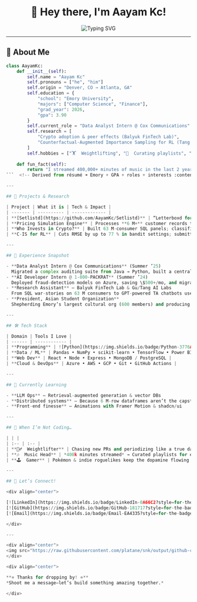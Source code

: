 <div align="center">

# 👋 Hey there, I'm **Aayam Kc**!

<img src="https://readme-typing-svg.herokuapp.com?font=Fira+Code&size=28&pause=1000&color=2F81F7&center=true&vCenter=true&width=650&lines=Data+Analyst+@+Cox+Communications;CS+%26+Finance+Student+@+Emory;Python+%7C+JavaScript+%7C+SQL;Weightlifting+Fanatic+%26+Music+Addict" alt="Typing SVG" />

</div>

---

## 🎯 About Me

```python
class AayamKc:
    def __init__(self):
        self.name = "Aayam Kc"
        self.pronouns = ["he", "him"]
        self.origin = "Denver, CO → Atlanta, GA"
        self.education = {
            "school": "Emory University",
            "majors": ["Computer Science", "Finance"],
            "grad_year": 2026,
            "gpa": 3.90
        }
        self.current_role = "Data Analyst Intern @ Cox Communications"
        self.research = [
            "Crypto adoption & peer effects (Balyuk FinTech Lab)",
            "Counterfactual-Augmented Importance Sampling for RL (Tang AI Lab)"
        ]
        self.hobbies = ["🏋️  Weightlifting", "🎵  Curating playlists", "🐉  Catching Pokémon"]
    
    def fun_fact(self):
        return "I streamed 400,000+ minutes of music in the last 2 years!"
```  <!-- Derived from résumé ➜ Emory + GPA + roles + interests :contentReference[oaicite:0]{index=0} -->

---

## 🚀 Projects & Research

| Project | What it is | Tech & Impact |
| ------- | ---------- | ------------- |
| **[Setlistd](https://github.com/AayamKc/Setlistd)** | “Letterboxd for concerts”—track shows, share setlists, discover new artists | JavaScript • React • Node • Express • MongoDB |
| **Pricing Simulation Engine** | Processes **6 M+** customer records to optimize hardware upgrades and promotions at Cox Communications | Python • Pandas • Linear optimization :contentReference[oaicite:1]{index=1} |
| **Who Invests in Crypto?** | Built 63 M-consumer SQL panels; classified 300 K extra stimulus deposits with >95 % accuracy | PostgreSQL • CTE pipelines :contentReference[oaicite:2]{index=2} |
| **C-IS for RL** | Cuts RMSE by up to 77 % in bandit settings; submitting to an RL workshop & honors thesis | Python • PyTorch • Active Learning :contentReference[oaicite:3]{index=3} |

---

## 💼 Experience Snapshot

- **Data Analyst Intern @ Cox Communications** (Summer ’25)  
  Migrated a complex auditing suite from Java → Python, built a centralized front-end, and led pricing analyses that touch **10+ audits**. Also wrangled a social-committee budget and events for 30 interns. :contentReference[oaicite:4]{index=4}
- **AI Developer Intern @ 1-800-PACKRAT** (Summer ’24)  
  Deployed fraud-detection models on Azure, saving \$500+/mo, and migrated 10 yrs of analytics data before GA sunset. :contentReference[oaicite:5]{index=5}
- **Research Assistant** – Balyuk FinTech Lab & Gu/Tang AI Labs  
  From SQL war-stories on 63 M consumers to GPT-powered TA chatbots used by 120+ students each semester. :contentReference[oaicite:6]{index=6}
- **President, Asian Student Organization**  
  Shepherding Emory’s largest cultural org (600 members) and producing the award-winning **Moonlight Gala**. :contentReference[oaicite:7]{index=7}

---

## 🛠️ Tech Stack

| Domain | Tools I Love |
| ------ | ------------ |
| **Programming** | ![Python](https://img.shields.io/badge/Python-3776AB?style=flat&logo=python&logoColor=white) ![JavaScript](https://img.shields.io/badge/JavaScript-F7DF1E?style=flat&logo=javascript&logoColor=black) ![SQL](https://img.shields.io/badge/SQL-336791?style=flat&logo=postgresql&logoColor=white) |
| **Data / ML** | Pandas • NumPy • scikit-learn • TensorFlow • Power BI • Tableau |
| **Web Dev** | React • Node • Express • MongoDB / PostgreSQL |
| **Cloud & DevOps** | Azure • AWS • GCP • Git • GitHub Actions |

---

## 🌱 Currently Learning

- **LLM Ops** – Retrieval-augmented generation & vector DBs  
- **Distributed systems** – Because 6 M-row dataframes aren’t the capstone  
- **Front-end finesse** – Animations with Framer Motion & shadcn/ui

---

## 🎵 When I’m Not Coding…

| | |
| :-- | :-- |
| **🏋️‍♂️  Weightlifter** | Chasing new PRs and periodizing like a true data nerd |
| **🎶  Music Head** | *400k minutes streamed* → Curated playlists for every mood |
| **🕹️  Gamer** | Pokémon & indie roguelikes keep the dopamine flowing |

---

## 🤝 Let’s Connect!

<div align="center">

[![LinkedIn](https://img.shields.io/badge/LinkedIn-0A66C2?style=for-the-badge&logo=linkedin&logoColor=white)](https://www.linkedin.com/in/akc04/)
[![GitHub](https://img.shields.io/badge/GitHub-181717?style=for-the-badge&logo=github&logoColor=white)](https://github.com/AayamKc)
[![Email](https://img.shields.io/badge/Email-EA4335?style=for-the-badge&logo=gmail&logoColor=white)](mailto:aayam.kc@emory.edu)

</div>

---

<div align="center">
<img src="https://raw.githubusercontent.com/platane/snk/output/github-contribution-grid-snake-dark.svg" alt="snake animation" />
</div>

<div align="center">

**⭐ Thanks for dropping by! ⭐**  
*Shoot me a message—let’s build something amazing together.*

</div>
